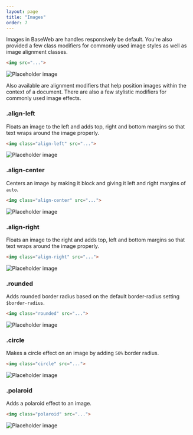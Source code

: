 ```yaml
---
layout: page
title: "Images"
order: 7
---
```


Images in BaseWeb are handles responsively be default. You're also provided a few class modifiers for commonly used image styles as well as image alignment classes.

```html
<img src="...">
```

<div class="demo">
  <img alt="Placeholder image" src="/dist/img/example-01.jpg">
</div>

Also available are alignment modifiers that help position images within the context of a document. There are also a few stylistic modifiers for commonly used image effects.

<div id="toc" class="toc"></div>

<section id="class-align-left" class="docs-item" markdown="1">

### .align-left

Floats an image to the left and adds top, right and bottom margins so that text wraps around the image properly.

```html
<img class="align-left" src="...">
```

<div class="demo">
  <img class="align-left" alt="Placeholder image" src="/dist/img/example-02.jpg">
</div>

</section><!-- .docs-item -->

<section id="class-align-center" class="docs-item" markdown="1">

### .align-center

Centers an image by making it block and giving it left and right margins of `auto`.

```html
<img class="align-center" src="...">
```

<div class="demo">
  <img class="align-center" alt="Placeholder image" src="/dist/img/example-02.jpg">
</div>

</section><!-- .docs-item -->

<section id="class-align-right" class="docs-item" markdown="1">

### .align-right

Floats an image to the right and adds top, left and bottom margins so that text wraps around the image properly.

```html
<img class="align-right" src="...">
```

<div class="demo">
  <img class="align-right" alt="Placeholder image" src="/dist/img/example-02.jpg">
</div>

</section><!-- .docs-item -->

<section id="class-rounded" class="docs-item" markdown="1">

### .rounded

Adds rounded border radius based on the default border-radius setting `$border-radius`.

```html
<img class="rounded" src="...">
```

<div class="demo">
  <img class="align-center rounded" alt="Placeholder image" src="/dist/img/example-03.jpg">
</div>

</section><!-- .docs-item -->

<section id="class-circle" class="docs-item" markdown="1">

### .circle

Makes a circle effect on an image by adding `50%` border radius.

```html
<img class="circle" src="...">
```

<div class="demo">
  <img class="align-center circle" alt="Placeholder image" src="/dist/img/example-03.jpg">
</div>

</section><!-- .docs-item -->

<section id="class-polaroid" class="docs-item" markdown="1">

### .polaroid

Adds a polaroid effect to an image.

```html
<img class="polaroid" src="...">
```

<div class="demo">
  <img class="align-center polaroid" alt="Placeholder image" src="/dist/img/example-03.jpg">
</div>

</section><!-- .docs-item -->
